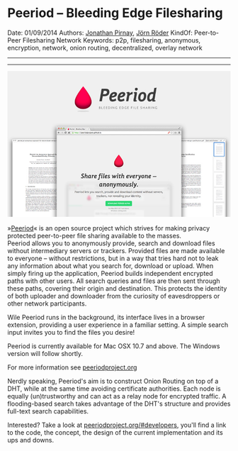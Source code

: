 # Peeriod – Bleeding Edge Filesharing

Date: 01/09/2014
Authors: [Jonathan Pirnay](http://johnnycrab.com), [Jörn Röder](http://joernroeder.de)
KindOf: Peer-to-Peer Filesharing Network
Keywords: p2p, filesharing, anonymous, encryption, network, onion routing, decentralized, overlay network

---
---

![](peeriod.jpg)

»[Peeriod](http://peeriodproject.org)« is an open source project which strives for making privacy protected peer-to-peer file sharing available to the masses.  
Peeriod allows you to anonymously provide, search and download files without intermediary servers or trackers. Provided files are made available to everyone – without restrictions, but in a way that tries hard not to leak any information about what you search for, download or upload. When simply firing up the application, Peeriod builds independent encrypted paths with other users. All search queries and files are then sent through these paths, covering their origin and destination. This protects the identity of both uploader and downloader from the curiosity of eavesdroppers or other network participants.

Wile Peeriod runs in the background, its interface lives in a browser extension, providing a user experience in a familiar setting. A simple search input invites you to find the files you desire!

Peeriod is currently available for Mac OSX 10.7 and above. The Windows version will follow shortly.

For more information see [peeriodproject.org](http://peeriodproject.org)

Nerdly speaking, Peeriod's aim is to construct Onion Routing on top of a DHT, while at the same time avoiding certificate authorities. Each node is equally (un)trustworthy and can act as a relay node for encrypted traffic. A flooding-based search takes advantage of the DHT's structure and provides full-text search capabilities.

Interested? Take a look at [peeriodproject.org/#developers](http://peeriodproject.org/#developers), you'll find a link to the code, the concept, the design of the current implementation and its ups and downs.